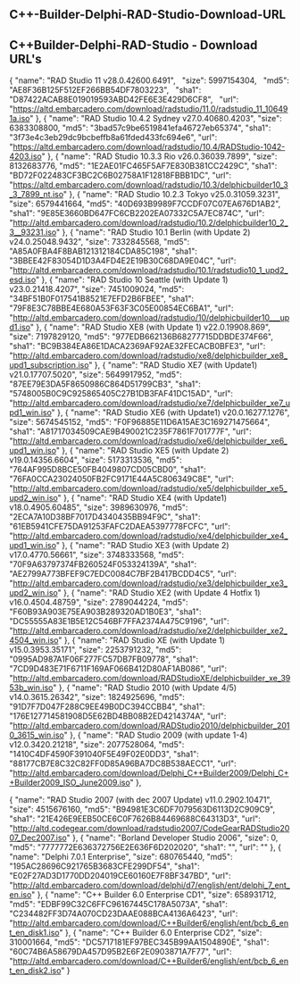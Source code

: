 ##  C++-Builder-Delphi-RAD-Studio-Download-URL


## C++Builder-Delphi-RAD-Studio - Download URL's


{
    "name": "RAD Studio 11 v28.0.42600.6491",
    "size": 5997154304,
    "md5": "AE8F36B125F512EF266BB54DF7803223",
    "sha1": "D87422ACAB8E019019593ABD42FE6E3E429D6CF8",
    "url": "https://altd.embarcadero.com/download/radstudio/11.0/radstudio_11_106491a.iso"
},
{
    "name": "RAD Studio 10.4.2 Sydney v27.0.40680.4203",
    "size": 6383308800,
    "md5": "3bad57c9be6519841efa46727eb65374",
    "sha1": "3f73e4c3eb29dc9bcbeffb8a61fded433fc694e6",
    "url": "https://altd.embarcadero.com/download/radstudio/10.4/RADStudio-1042-4203.iso"
},
{
    "name": "RAD Studio 10.3.3 Rio v26.0.36039.7899",
    "size": 8132683776,
    "md5": "1E2AE01FC465F5AF7E830B381CC2429C",
    "sha1": "BD72F022483CF3BC2C6B02758A1F12818FBBB1DC",
    "url": "https://altd.embarcadero.com/download/radstudio/10.3/delphicbuilder10_3_3_7899_nt.iso"
},
{
    "name": "RAD Studio 10.2.3 Tokyo v25.0.31059.3231",
    "size": 6579441664,
    "md5": "40D693B9989F7CCDF07C07EA676D1AB2",
    "sha1": "9E85E3660BD647FC6CB2202EA07332C5A7EC874C",
    "url": "http://altd.embarcadero.com/download/radstudio/10.2/delphicbuilder10_2_3__93231.iso"
},
{
    "name": "RAD Studio 10.1 Berlin (with Update 2) v24.0.25048.9432",
    "size": 7332845568,
    "md5": "A85A0FBA4F8BAB121312184CDA85C198",
    "sha1": "3BBEE42F83054D1D3A4FD4E2E19B30C68DA9E04C",
    "url": "http://altd.embarcadero.com/download/radstudio/10.1/radstudio10_1_upd2_esd.iso"
},
{
    "name": "RAD Studio 10 Seattle (with Update 1) v23.0.21418.4207",
    "size": 7451009024,
    "md5": "34BF51B0F017541B8521E7EFD2B6FBEE",
    "sha1": "79F8E3C78BBE4E680A53F63F3C05E00854EC6BA1",
    "url": "http://altd.embarcadero.com/download/radstudio/10/delphicbuilder10___upd1.iso"
},
{
    "name": "RAD Studio XE8 (with Update 1) v22.0.19908.869",
    "size": 7197829120,
    "md5": "977EDB662136B68277715DDBDE374F66",
    "sha1": "BC9B384EA86E1DACA2369AF92AE32FECACB0BFE3",
    "url": "http://altd.embarcadero.com/download/radstudio/xe8/delphicbuilder_xe8_upd1_subscription.iso"
},
{
    "name": "RAD Studio XE7 (with Update1) v21.0.17707.5020",
    "size": 5649917952,
    "md5": "87EE79E3DA5F8650986C864D51799CB3",
    "sha1": "5748005B0C9C925865405C27B1DB3FAF41DC15AD",
    "url": "http://altd.embarcadero.com/download/radstudio/xe7/delphicbuilder_xe7_upd1_win.iso"
},
{
    "name": "RAD Studio XE6 (with Update1) v20.0.16277.1276",
    "size": 5674545152,
    "md5": "F0F96885E11D6A15AE3C169271475664",
    "sha1": "A81717034509CAE9B490021C235F7861F701777F",
    "url": "http://altd.embarcadero.com/download/radstudio/xe6/delphicbuilder_xe6_upd1_win.iso"
},
{
    "name": "RAD Studio XE5 (with Update 2) v19.0.14356.6604",
    "size": 5173313536,
    "md5": "764AF995D8BCE50FB4049807CD05CBD0",
    "sha1": "76FA0CCA23024050FB2FC9171E44A5C806349C8E",
    "url": "http://altd.embarcadero.com/download/radstudio/xe5/delphicbuilder_xe5_upd2_win.iso"
},
{
    "name": "RAD Studio XE4 (with Update1) v18.0.4905.60485",
    "size": 3989630976,
    "md5": "2ECA7A10D38BF7017D4340435BB94F9C",
    "sha1": "61EB5941CFE75DA91253FAFC2DAEA5397778FCFC",
    "url": "http://altd.embarcadero.com/download/radstudio/xe4/delphicbuilder_xe4_upd1_win.iso"
},
{
    "name": "RAD Studio XE3 (with Update 2) v17.0.4770.56661",
    "size": 3748333568,
    "md5": "70F9A63797374FB260524F053324139A",
    "sha1": "AE2799A773BFEF9C7EDC0084C7BF2B417BCDD4C5",
    "url": "http://altd.embarcadero.com/download/radstudio/xe3/delphicbuilder_xe3_upd2_win.iso"
},
{
    "name": "RAD Studio XE2 (with Update 4 Hotfix 1) v16.0.4504.48759",
    "size": 2789044224,
    "md5": "F60B93A903E75EA903B289320AD1B0E3",
    "sha1": "DC55555A83E1B5E12C546BF7FFA2374A475C9196",
    "url": "http://altd.embarcadero.com/download/radstudio/xe2/delphicbuilder_xe2_4504_win.iso"
},
{
    "name": "RAD Studio XE (with Update 1) v15.0.3953.35171",
    "size": 2253791232,
    "md5": "0995AD987A1F06F277FC57DB7FB09778",
    "sha1": "7CD9D483E71F6711F169AF066B412D80AF1AB086",
    "url": "http://altd.embarcadero.com/download/RADStudioXE/delphicbuilder_xe_3953b_win.iso"
},
{
    "name": "RAD Studio 2010 (with Update 4/5) v14.0.3615.26342",
    "size": 1824925696,
    "md5": "91D7F7D047F288C9EE49B0DC394CCBB4",
    "sha1": "176E127714581908D5E62BD4BB08B2ED4214374A",
    "url": "http://altd.embarcadero.com/download/RADStudio2010/delphicbuilder_2010_3615_win.iso"
},
{
    "name": "RAD Studio 2009 (with update 1-4) v12.0.3420.21218",
    "size": 2077528064,
    "md5": "1410C4DF4590F391040F5E49F02E0DD3",
    "sha1": "88177CB7E8C32C82FF0D85A96BA7DC8B538AECC1",
    "url": "http://altd.embarcadero.com/download/Delphi_C++Builder2009/Delphi_C++Builder2009_ISO_June2009.iso"
},
 
{
    "name": "RAD Studio 2007 (with dec 2007 Update) v11.0.2902.10471",
    "size": 4515676160,
    "md5": "B94981E3C6DF7079563D6113D2C909C9",
    "sha1": "21E426E9EEB50CE6C0F7626B84469688C64313D3",
    "url": "http://altd.codegear.com/download/radstudio2007/CodeGearRADStudio2007_Dec2007.iso"
},
{
    "name": "Borland Developer Studio 2006",
    "size": 0,
    "md5": "7777772E636372756E2E636F6D202020",
    "sha1": "",
    "url": ""
},
{
    "name": "Delphi 7.0.1 Enterprise",
    "size": 680765440,
    "md5": "195AC28696C921765B3683CFE299DF54",
    "sha1": "E02F27AD3D1770DD204019CE60160E7F8BF347BD",
    "url": "http://altd.embarcadero.com/download/delphi/d7/english/ent/delphi_7_ent_en.iso"
},
{
    "name": "C++ Builder 6.0 Enterprise CD1",
    "size": 658931712,
    "md5": "EDBF99C32C6FFC96167445C178A5073A",
    "sha1": "C234482FF3D74A070CD23DAAE088BCA4136A6423",
    "url": "http://altd.embarcadero.com/download/C++Builder6/english/ent/bcb_6_ent_en_disk1.iso"
},
{
    "name": "C++ Builder 6.0 Enterprise CD2",
    "size": 310001664,
    "md5": "DC5717181EF97BEC345B99AA1504890E",
    "sha1": "60C74B6A58679DA457D95B2E6F2E0903871A7F77",
    "url": "http://altd.embarcadero.com/download/C++Builder6/english/ent/bcb_6_ent_en_disk2.iso"
}
